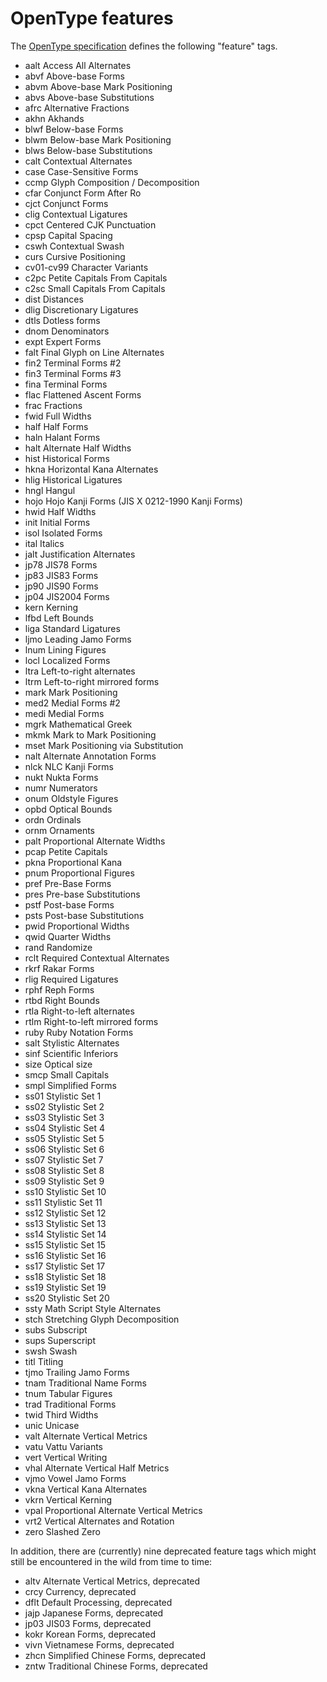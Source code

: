 OpenType features
=================

The [OpenType specification](https://www.microsoft.com/typography/otspec/featurelist.htm) defines the following "feature" tags.  

- aalt 	Access All Alternates
- abvf 	Above-base Forms
- abvm 	Above-base Mark Positioning
- abvs 	Above-base Substitutions
- afrc 	Alternative Fractions
- akhn 	Akhands
- blwf 	Below-base Forms
- blwm 	Below-base Mark Positioning
- blws 	Below-base Substitutions
- calt 	Contextual Alternates
- case 	Case-Sensitive Forms
- ccmp 	Glyph Composition / Decomposition
- cfar 	Conjunct Form After Ro
- cjct 	Conjunct Forms
- clig 	Contextual Ligatures
- cpct 	Centered CJK Punctuation
- cpsp 	Capital Spacing
- cswh 	Contextual Swash
- curs 	Cursive Positioning
- cv01-cv99 	Character Variants
- c2pc 	Petite Capitals From Capitals
- c2sc 	Small Capitals From Capitals
- dist 	Distances
- dlig 	Discretionary Ligatures
- dtls	Dotless forms
- dnom 	Denominators
- expt 	Expert Forms
- falt 	Final Glyph on Line Alternates
- fin2 	Terminal Forms #2
- fin3 	Terminal Forms #3
- fina 	Terminal Forms
- flac	Flattened Ascent Forms
- frac 	Fractions
- fwid 	Full Widths
- half 	Half Forms
- haln 	Halant Forms
- halt 	Alternate Half Widths
- hist 	Historical Forms
- hkna 	Horizontal Kana Alternates
- hlig 	Historical Ligatures
- hngl 	Hangul
- hojo 	Hojo Kanji Forms (JIS X 0212-1990 Kanji Forms)
- hwid 	Half Widths
- init 	Initial Forms
- isol 	Isolated Forms
- ital 	Italics
- jalt 	Justification Alternates
- jp78 	JIS78 Forms
- jp83 	JIS83 Forms
- jp90 	JIS90 Forms
- jp04 	JIS2004 Forms
- kern 	Kerning
- lfbd 	Left Bounds
- liga 	Standard Ligatures
- ljmo 	Leading Jamo Forms
- lnum 	Lining Figures
- locl 	Localized Forms
- ltra 	Left-to-right alternates
- ltrm 	Left-to-right mirrored forms
- mark 	Mark Positioning
- med2 	Medial Forms #2
- medi 	Medial Forms
- mgrk 	Mathematical Greek
- mkmk 	Mark to Mark Positioning
- mset 	Mark Positioning via Substitution
- nalt 	Alternate Annotation Forms
- nlck 	NLC Kanji Forms
- nukt 	Nukta Forms
- numr 	Numerators
- onum 	Oldstyle Figures
- opbd 	Optical Bounds
- ordn 	Ordinals
- ornm 	Ornaments
- palt 	Proportional Alternate Widths
- pcap 	Petite Capitals
- pkna 	Proportional Kana
- pnum 	Proportional Figures
- pref 	Pre-Base Forms
- pres 	Pre-base Substitutions
- pstf 	Post-base Forms
- psts 	Post-base Substitutions
- pwid 	Proportional Widths
- qwid 	Quarter Widths
- rand 	Randomize
- rclt	Required Contextual Alternates
- rkrf 	Rakar Forms
- rlig 	Required Ligatures
- rphf 	Reph Forms
- rtbd 	Right Bounds
- rtla 	Right-to-left alternates
- rtlm 	Right-to-left mirrored forms
- ruby 	Ruby Notation Forms
- salt 	Stylistic Alternates
- sinf 	Scientific Inferiors
- size 	Optical size
- smcp 	Small Capitals
- smpl 	Simplified Forms
- ss01 	Stylistic Set 1
- ss02 	Stylistic Set 2
- ss03 	Stylistic Set 3
- ss04 	Stylistic Set 4
- ss05 	Stylistic Set 5
- ss06 	Stylistic Set 6
- ss07 	Stylistic Set 7
- ss08 	Stylistic Set 8
- ss09 	Stylistic Set 9
- ss10 	Stylistic Set 10
- ss11 	Stylistic Set 11
- ss12 	Stylistic Set 12
- ss13 	Stylistic Set 13
- ss14 	Stylistic Set 14
- ss15 	Stylistic Set 15
- ss16 	Stylistic Set 16
- ss17 	Stylistic Set 17
- ss18 	Stylistic Set 18
- ss19 	Stylistic Set 19
- ss20 	Stylistic Set 20
- ssty	Math Script Style Alternates
- stch	Stretching Glyph Decomposition
- subs 	Subscript
- sups 	Superscript
- swsh 	Swash
- titl 	Titling
- tjmo 	Trailing Jamo Forms
- tnam 	Traditional Name Forms
- tnum 	Tabular Figures
- trad 	Traditional Forms
- twid 	Third Widths
- unic 	Unicase
- valt 	Alternate Vertical Metrics
- vatu 	Vattu Variants
- vert 	Vertical Writing
- vhal 	Alternate Vertical Half Metrics
- vjmo 	Vowel Jamo Forms
- vkna 	Vertical Kana Alternates
- vkrn 	Vertical Kerning
- vpal 	Proportional Alternate Vertical Metrics
- vrt2 	Vertical Alternates and Rotation
- zero 	Slashed Zero

In addition, there are (currently) nine deprecated feature tags which
might still be encountered in the wild from time to time:

- altv  Alternate Vertical Metrics, deprecated
- crcy  Currency, deprecated
- dflt  Default Processing, deprecated
- jajp  Japanese Forms, deprecated
- jp03  JIS03 Forms, deprecated
- kokr  Korean Forms, deprecated
- vivn  Vietnamese Forms, deprecated
- zhcn  Simplified Chinese Forms, deprecated
- zntw  Traditional Chinese Forms, deprecated
